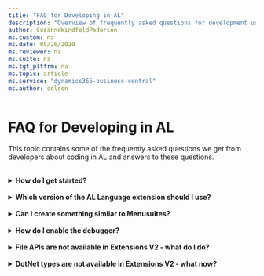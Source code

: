 ```yaml
---
title: "FAQ for Developing in AL"
description: "Overview of frequently asked questions for development using the AL language."
author: SusanneWindfeldPedersen
ms.custom: na
ms.date: 05/26/2020
ms.reviewer: na
ms.suite: na
ms.tgt_pltfrm: na
ms.topic: article
ms.service: "dynamics365-business-central"
ms.author: solsen
---
```


# FAQ for Developing in AL

This topic contains some of the frequently asked questions we get from developers about coding in AL and answers to these questions. 

<br>
<details><summary><b>How do I get started?</b></summary>
<p>

For an overview of developing apps for Business Central, see [aka.ms/GetStartedWithApps](readiness/readiness-welcome.md).

Next, follow the [Getting Started with AL](devenv-get-started.md) to set up the tools.
</p>
</details>
<br>
<details><summary><b>Which version of the AL Language extension should I use?</b></summary>
<p>

For Business Central cloud sandboxes you must use the AL Language extension available in the [Visual Studio Code Marketplace](https://marketplace.visualstudio.com/vscode).

For the latest Developer Preview releases you must use the [!INCLUDE[d365al_ext_md](../includes/d365al_ext_md.md)] that is available on the Docker images.
</p>
</details>
<br>
<details><summary><b>Can I create something similar to Menusuites?</b></summary>
<p>

In the [!INCLUDE[d365al_ext_md](../includes/d365al_ext_md.md)], the concept of Menusuites is not supported. The two primary purposes of Menusuites are:

- Making pages searchable
- Making pages accessible through a navigation structure

The first purpose can be achieved in Extensions by using the new properties added to Pages and Reports. For more information, see [Adding Pages and Reports to Search](devenv-al-menusuite-functionality.md).

The second purpose can be achieved by extending the Navigation Pane page and/or by adding Actions to other existing pages that can serve as a navigation starting point. For more information, see [Adding Menus to the Navigation Pane](devenv-adding-menus-to-navigation-pane.md).

</p>
</details>
<br>
<details><summary><b>How do I enable the debugger?</b></summary>
<p>

If debugging is enabled in your environment, just press **F5** from Visual Studio Code. To read more about enabling the Visual Studio Code Debugger, see here [Debugging](devenv-debugging.md).

</p>
</details>

<br>
<details><summary><b>File APIs are not available in Extensions V2 - what do I do?</b></summary>
<p>

Code that relies on temporary files must be rewritten to rely on `InStream` and `OutStream` types. Code that relies on permanent files must be rewritten to use another form of permanent storage.

</p>
</details>
<br>
<details><summary><b>DotNet types are not available in Extensions V2 - what now?</b></summary>
<p>
For cloud solutions .NET interop is not available due to safety issues in running arbitrary .NET code on cloud servers. 

With the [!INCLUDE[d365al_ext_md](../includes/d365al_ext_md.md)], you can find AL types that replace the most typical usages of .NET like HTTP, JSON, XML, StringBuilder, Dictionaries and Lists. Many .NET usages can be replaced directly by the AL types resulting in much cleaner code. For more information, see [HTTP, JSON, TextBuilder, and XML API Overview](devenv-restapi-overview.md).

For things that are not possible to achieve in AL code, the recommendation is to use Azure Functions to host the DLL or C# code previously embedded and call that service from AL.
</p>
</details>
<br>
<br>